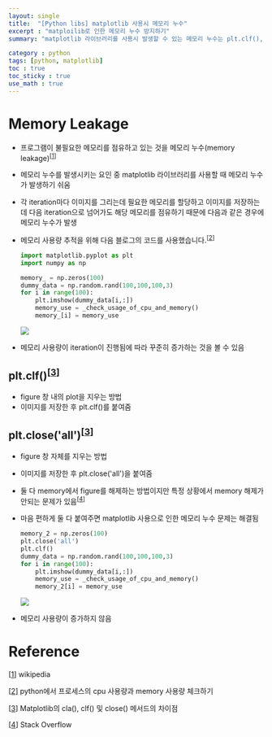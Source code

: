```yaml
---
layout: single
title:  "[Python libs] matplotlib 사용시 메모리 누수"
excerpt : "matploilib로 인한 메모리 누수 방지하기"
summary: "matplotlib 라이브러리를 사용시 발생할 수 있는 메모리 누수는 plt.clf(), plt.close('all')로 방지할 수 있다."

category : python
tags: [python, matplotlib]
toc : true
toc_sticky : true
use_math : true
---
```

# Memory Leakage

- 프로그램이 불필요한 메모리를 점유하고 있는 것을 메모리 누수(memory leakage)<sup>[[1]]
- 메모리 누수를 발생시키는 요인 중 matplotlib 라이브러리를 사용할 때 메모리 누수가 발생하기 쉬움
- 각 iteration마다 이미지를 그리는데 필요한 메모리를 할당하고 이미지를 저장하는데 다음 iteration으로 넘어가도 해당 메모리를 점유하기 때문에 다음과 같은 경우에 메모리 누수가 발생
- 메모리 사용량 추적을 위해 다음 블로그의 코드를 사용했습니다.<sup>[[2]]

    ```python
    import matplotlib.pyplot as plt
    import numpy as np

    memory_ = np.zeros(100)
    dummy_data = np.random.rand(100,100,100,3)
    for i in range(100):
        plt.imshow(dummy_data[i,:])
        memory_use = _check_usage_of_cpu_and_memory()
        memory_[i] = memory_use
    ```
    <img src = '{{site.url}}/assets/img/memory_leak_y.png' align = 'center'>

- 메모리 사용량이 iteration이 진행됨에 따라 꾸준히 증가하는 것을 볼 수 있음

## plt.clf()<sup>[[3]]

- figure 창 내의 plot을 지우는 방법
- 이미지를 저장한 후 plt.clf()를 붙여줌

## plt.close('all')<sup>[[3]]

- figure 창 자체를 지우는 방법
- 이미지를 저장한 후 plt.close('all')을 붙여줌

- 둘 다 memory에서 figure를 해제하는 방법이지만 특정 상황에서 memory 해제가 안되는 문제가 있음<sup>[[4]]</sup>
- 마음 편하게 둘 다 붙여주면 matplotlib 사용으로 인한 메모리 누수 문제는 해결됨
    ```python
    memory_2 = np.zeros(100)
    plt.close('all')
    plt.clf()
    dummy_data = np.random.rand(100,100,100,3)
    for i in range(100):
        plt.imshow(dummy_data[i,:])
        memory_use = _check_usage_of_cpu_and_memory()
        memory_2[i] = memory_use
    ```
    <img src = '{{site.url}}/assets/img/memory_leak_n.png' align = 'center'>
- 메모리 사용량이 증가하지 않음

# Reference

[[1]] wikipedia

[[2]] python에서 프로세스의 cpu 사용량과 memory 사용량 체크하기

[[3]] Matplotlib의 cla(), clf() 및 close() 메서드의 차이점

[[4]] Stack Overflow

[1]: https://ko.wikipedia.org/wiki/%EB%A9%94%EB%AA%A8%EB%A6%AC_%EB%88%84%EC%88%98
[2]: https://helloyjam.github.io/python/check-cpu-and-memory/
[3]: https://www.delftstack.com/ko/howto/matplotlib/differences-between-cla-clf-and-close-method-in-matplotlib/
[4]: https://stackoverflow.com/questions/7101404/how-can-i-release-memory-after-creating-matplotlib-figures
